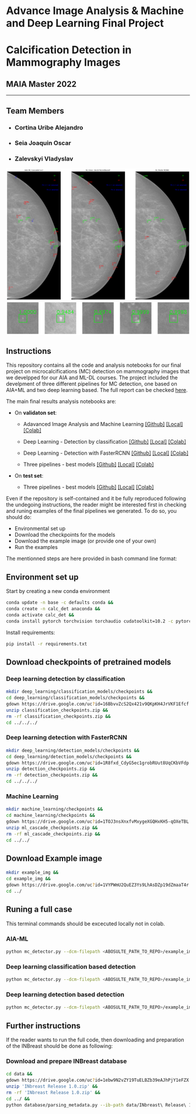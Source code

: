 # Advance Image Analysis & Machine and Deep Learning Final Project

# Calcification Detection in Mammography Images

## MAIA Master 2022

---------------------------------------

## Team Members

- ### Cortina Uribe Alejandro

- ### Seia Joaquin Oscar

- ### Zalevskyi Vladyslav

![alt text](header2.png)
![alt text](header.png)

## Instructions

This repository contains all the code and analysis notebooks for our final project on microcalcifications (MC) detection on mammography images that we develpped for our AIA and ML-DL courses. The project included the develpment of three different pipelines for MC detection, one based on AIA+ML and two deep learning based. The full report can be checked [here](https://github.com/joaco18/calc-det/final_report.pdf).

The main final results analysis notebooks are:

- On **validaton set**:
  
  - Adavanced Image Analysis and Machine Learning [[Github]](https://github.com/joaco18/calc-det/blob/dev/notebooks/detection_by_aia_plus_ml_analysis.ipynb) [[Local]](notebooks/detection_by_aia_plus_ml_analysis.ipynb) [[Colab]](https://drive.google.com/file/d/10OpnnU_tamRR67rVDut-LJk-t_XquSB-/view?usp=sharing)
  
  - Deep Learning - Detection by classification [[Github]](https://github.com/joaco18/calc-det/blob/dev/notebooks/colab/detection_by_classification_analysis.ipynb) [[Local]](notebooks/colab/detection_by_classification_analysis.ipynb) [[Colab]](https://drive.google.com/file/d/1AWCJ6cJ4WUwjlqRBLi-nMO3oFgktHwLK/view?usp=sharing)
  
  - Deep Learning - Detection with FasterRCNN [[Github]](https://github.com/joaco18/calc-det/blob/dev/notebooks/colab/detection_by_fasterrcnn_analysis.ipynb) [[Local]](notebooks/colab/detection_by_fasterrcnn_analysis.ipynb) [[Colab]](https://drive.google.com/file/d/1AVHFq1pSnsYScXIPzkyB10KvWjP8E8Iy/view?usp=sharing)

  - Three pipelines - best models  [[Github]](https://github.com/joaco18/calc-det/blob/dev/notebooks/colab/final_comparison_between_all_methods_val_set.ipynb) [[Local]](notebooks/colab/final_comparison_between_all_methods_val_set.ipynb) [[Colab]](https://drive.google.com/file/d/1A2pJF2j0E96u0dr2KYZRcozfLsVzNKal/view?usp=sharing)

- On **test set**:
  - Three pipelines - best models [[Github]](https://github.com/joaco18/calc-det/blob/dev/notebooks/colab/final_comparison_between_all_methods_test_set.ipynb) [[Local]](notebooks/colab/final_comparison_between_all_methods_test_set.ipynb) [[Colab]](https://drive.google.com/file/d/1A36xrh9LQbUWZqNoSbq5VlpBhIegwZ6u/view?usp=sharing)

Even if the repository is self-contained and it be fully reproduced following the undegoing instructions, the reader might be interested first in checking and runing examples of the final pipelines we generated. To do so, you should do:

- Environmental set up
- Download the checkpoints for the models
- Download the example image (or provide one of your own)
- Run the examples

The mentionned steps are here provided in bash command line format:

## Environment set up

Start by creating a new conda environment

```bash
conda update -n base -c defaults conda &&
conda create -n calc_det anaconda &&
conda activate calc_det &&
conda install pytorch torchvision torchaudio cudatoolkit=10.2 -c pytorch
```

Install requirements:

```bash
pip install -r requirements.txt
```

## Download checkpoints of pretrained models

### Deep learning detection by classification

```bash
mkdir deep_learning/classification_models/checkpoints &&
cd deep_learning/classification_models/checkpoints &&
gdown https://drive.google.com/uc?id=16BbvvZcS2Qx421v9QKpKH4JrVKF1Efcf &&
unzip classification_checkpoints.zip &&
rm -rf classification_checkpoints.zip &&
cd ../../../
```

### Deep learning detection with FasterRCNN

```bash
mkdir deep_learning/detection_models/checkpoints &&
cd deep_learning/detection_models/checkpoints &&
gdown https://drive.google.com/uc?id=1R8fxd_CdyG5ec1grobRUut8UqCKbVFdp &&
unzip detection_checkpoints.zip &&
rm -rf detection_checkpoints.zip &&
cd ../../../
```

### Machine Learning

```bash
mkdir machine_learning/checkpoints &&
cd machine_learning/checkpoints &&
gdown https://drive.google.com/uc?id=1TOJ3nsXnxfvMxygeXGQHxKH5-qOXeTBL &&
unzip ml_cascade_checkpoints.zip &&
rm -rf ml_cascade_checkpoints.zip &&
cd ../../
```

## Download Example image

```bash
mkdir example_img &&
cd example_img &&
gdown https://drive.google.com/uc?id=1VYPWmU2QuEZ3Ys9LhAsDZp19dZmaaT4r &&
cd ../
```

## Runing a full case

This terminal commands should be excecuted locally not in colab.

### AIA-ML

```bash
python mc_detector.py --dcm-filepath <ABOSULTE_PATH_TO_REPO>/example_img/24065734_5291e1aee2bbf5df_MG_L_CC_ANON.dcm --detector-type 'aia_ml' --ouput-path /<ABOSULTE_PATH_TO_REPO>/example_img/ --store-csv --v
```

### Deep learning classification based detection

```bash
python mc_detector.py --dcm-filepath <ABOSULTE_PATH_TO_REPO>/example_img/24065734_5291e1aee2bbf5df_MG_L_CC_ANON.dcm --detector-type 'classification_dl' --ouput-path /<ABOSULTE_PATH_TO_REPO>/example_img/ --store-csv --v --batch-size 224
```

### Deep learning detection based detection

```bash
python mc_detector.py --dcm-filepath <ABOSULTE_PATH_TO_REPO>/example_img/24065734_5291e1aee2bbf5df_MG_L_CC_ANON.dcm --detector-type 'detection_dl' --ouput-path /<ABOSULTE_PATH_TO_REPO>/example_img/ --store-csv --v --batch-size 1
```

## Further instructions

If the reader wants to run the full code, then downloading and preparation of the INBreast should be done as following:

### Download and prepare INBreast database

```bash
cd data &&
gdown https://drive.google.com/uc?id=1ebw9N2vZY19TuELBZb39eAJhPjY1eFZX &&
unzip 'INbreast Release 1.0.zip' &&
rm -rf 'INbreast Release 1.0.zip' &&
cd ../ &&
python database/parsing_metadata.py --ib-path data/INbreast\ Release\ 1.0/ --rp --cb --pect-musc-mask
```

<!-- #### Suggestion for contributers

- numpy docstring format
- flake8 lintern
- useful VSCode extensions:
  - autoDocstring
  - Python Docstring Generator
  - GitLens -->
